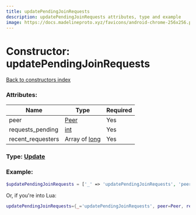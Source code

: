 ```yaml
---
title: updatePendingJoinRequests
description: updatePendingJoinRequests attributes, type and example
image: https://docs.madelineproto.xyz/favicons/android-chrome-256x256.png
---
```

# Constructor: updatePendingJoinRequests  
[Back to constructors index](index.md)



### Attributes:

| Name     |    Type       | Required |
|----------|---------------|----------|
|peer|[Peer](../types/Peer.md) | Yes|
|requests\_pending|[int](../types/int.md) | Yes|
|recent\_requesters|Array of [long](../types/long.md) | Yes|



### Type: [Update](../types/Update.md)


### Example:

```php
$updatePendingJoinRequests = ['_' => 'updatePendingJoinRequests', 'peer' => Peer, 'requests_pending' => int, 'recent_requesters' => [long, long]];
```  


Or, if you're into Lua:

```lua
updatePendingJoinRequests={_='updatePendingJoinRequests', peer=Peer, requests_pending=int, recent_requesters={long}}

```


